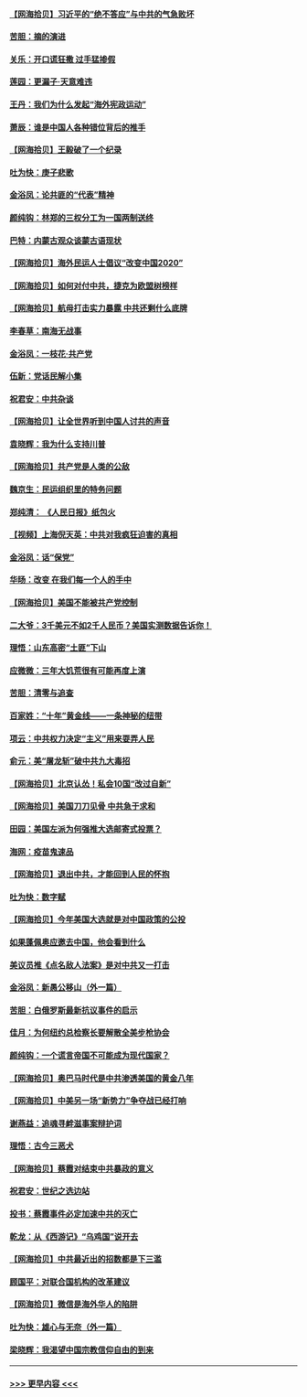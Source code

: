 #### [【网海拾贝】习近平的“绝不答应”与中共的气急败坏](../pages/nsc993/n12382819.md?t=09060351) 
#### [苦胆：摘的演进](../pages/nsc993/n12382619.md?t=09060351) 
#### [关乐：开口谎狂撒 过手猛掺假](../pages/nsc993/n12382604.md?t=09060351) 
#### [莲园：更漏子‧天意难违](../pages/nsc993/n12382598.md?t=09060351) 
#### [王丹：我们为什么发起“海外宪政运动”](../pages/nsc993/n12380286.md?t=09060351) 
#### [萧辰：谁是中国人各种错位背后的推手](../pages/nsc993/n12379800.md?t=09060351) 
#### [【网海拾贝】王毅破了一个纪录](../pages/nsc993/n12379251.md?t=09060351) 
#### [吐为快：庚子悲歌](../pages/nsc993/n12378821.md?t=09060351) 
#### [金浴凤：论共匪的“代表”精神](../pages/nsc993/n12377546.md?t=09060351) 
#### [颜纯钩：林郑的三权分工为一国两制送终](../pages/nsc993/n12377306.md?t=09060351) 
#### [巴特：内蒙古观众谈蒙古语现状](../pages/nsc993/n12376923.md?t=09060351) 
#### [【网海拾贝】海外民运人士倡议“改变中国2020”](../pages/nsc993/n12376682.md?t=09060351) 
#### [【网海拾贝】如何对付中共，捷克为欧盟树榜样](../pages/nsc993/n12374209.md?t=09060351) 
#### [【网海拾贝】航母打击实力暴露 中共还剩什么底牌](../pages/nsc993/n12371825.md?t=09060351) 
#### [李春草：南海无战事](../pages/nsc993/n12371159.md?t=09060351) 
#### [金浴凤：一枝花·共产党](../pages/nsc993/n12368757.md?t=09060351) 
#### [伍新：党话民解小集](../pages/nsc993/n12366907.md?t=09060351) 
#### [祝君安：中共杂谈](../pages/nsc993/n12366076.md?t=09060351) 
#### [【网海拾贝】让全世界听到中国人讨共的声音](../pages/nsc993/n12365569.md?t=09060351) 
#### [袁晓辉：我为什么支持川普](../pages/nsc993/n12362670.md?t=09060351) 
#### [【网海拾贝】共产党是人类的公敌](../pages/nsc993/n12363182.md?t=09060351) 
#### [魏京生：民运组织里的特务问题](../pages/nsc993/n12363010.md?t=09060351) 
#### [郑纯清： 《人民日报》纸包火](../pages/nsc993/n12362706.md?t=09060351) 
#### [【视频】上海倪天英：中共对我疯狂迫害的真相](../pages/nsc993/n12356341.md?t=09060351) 
#### [金浴凤：话“保党”](../pages/nsc993/n12361867.md?t=09060351) 
#### [华旸：改变 在我们每一个人的手中](../pages/nsc993/n12361774.md?t=09060351) 
#### [【网海拾贝】美国不能被共产党控制](../pages/nsc993/n12360271.md?t=09060351) 
#### [二大爷：3千美元不如2千人民币？美国实测数据告诉你！](../pages/nsc993/n12358563.md?t=09060351) 
#### [理悟：山东高密“土匪”下山](../pages/nsc993/n12358535.md?t=09060351) 
#### [应微微：三年大饥荒很有可能再度上演](../pages/nsc993/n12358523.md?t=09060351) 
#### [苦胆：清零与追查](../pages/nsc993/n12358501.md?t=09060351) 
#### [百家姓：“十年”黄金线——一条神秘的纽带](../pages/nsc993/n12358319.md?t=09060351) 
#### [项云：中共权力决定“主义”用来耍弄人民](../pages/nsc993/n12358172.md?t=09060351) 
#### [俞元：美“屠龙斩”破中共九大毒招](../pages/nsc993/n12357822.md?t=09060351) 
#### [【网海拾贝】北京认怂！私会10国“改过自新”](../pages/nsc993/n12357784.md?t=09060351) 
#### [【网海拾贝】美国刀刀见骨 中共急于求和](../pages/nsc993/n12355511.md?t=09060351) 
#### [田园：美国左派为何强推大选邮寄式投票？](../pages/nsc993/n12352963.md?t=09060351) 
#### [海网：疫苗鬼速品](../pages/nsc993/n12354438.md?t=09060351) 
#### [【网海拾贝】退出中共，才能回到人民的怀抱](../pages/nsc993/n12352634.md?t=09060351) 
#### [吐为快：数字赋](../pages/nsc993/n12352317.md?t=09060351) 
#### [【网海拾贝】今年美国大选就是对中国政策的公投](../pages/nsc993/n12350973.md?t=09060351) 
#### [如果蓬佩奥应邀去中国，他会看到什么](../pages/nsc993/n12350945.md?t=09060351) 
#### [美议员推《点名敌人法案》是对中共又一打击](../pages/nsc993/n12350765.md?t=09060351) 
#### [金浴凤：新愚公移山（外一篇）](../pages/nsc993/n12350253.md?t=09060351) 
#### [苦胆：白俄罗斯最新抗议事件的启示](../pages/nsc993/n12349989.md?t=09060351) 
#### [佳月：为何纽约总检察长要解散全美步枪协会](../pages/nsc993/n12349939.md?t=09060351) 
#### [颜纯钩：一个谎言帝国不可能成为现代国家？](../pages/nsc993/n12349898.md?t=09060351) 
#### [【网海拾贝】奥巴马时代是中共渗透美国的黄金八年](../pages/nsc993/n12349284.md?t=09060351) 
#### [【网海拾贝】中美另一场“新势力”争夺战已经打响](../pages/nsc993/n12346998.md?t=09060351) 
#### [谢燕益：追魂寻衅滋事案辩护词](../pages/nsc993/n12346892.md?t=09060351) 
#### [理悟：古今三恶犬](../pages/nsc993/n12345190.md?t=09060351) 
#### [【网海拾贝】蔡霞对结束中共暴政的意义](../pages/nsc993/n12344263.md?t=09060351) 
#### [祝君安：世纪之选边站](../pages/nsc993/n12342382.md?t=09060351) 
#### [投书：蔡霞事件必定加速中共的灭亡](../pages/nsc993/n12341881.md?t=09060351) 
#### [乾龙：从《西游记》“乌鸡国”说开去](../pages/nsc993/n12341690.md?t=09060351) 
#### [【网海拾贝】中共最近出的招数都是下三滥](../pages/nsc993/n12341593.md?t=09060351) 
#### [顾国平：对联合国机构的改革建议](../pages/nsc993/n12339928.md?t=09060351) 
#### [【网海拾贝】微信是海外华人的陷阱](../pages/nsc993/n12338868.md?t=09060351) 
#### [吐为快：雄心与无奈（外一篇）](../pages/nsc993/n12338132.md?t=09060351) 
#### [梁晓辉：我渴望中国宗教信仰自由的到来](../pages/nsc993/n12336657.md?t=09060351) 

----
#### [ >>> 更早内容 <<< ](../indexes/nsc993-earlier.md)
